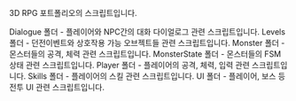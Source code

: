 3D RPG 포트폴리오의 스크립트입니다.

Dialogue 폴더 - 플레이어와 NPC간의 대화 다이얼로그 관련 스크립트입니다.
Levels 폴더 - 던전이벤트와 상호작용 가능 오브젝트들 관련 스크립트입니다.
Monster 폴더 - 몬스터들의 공격, 체력 관련 스크립트입니다.
MonsterState 폴더 - 몬스터들의 FSM 상태 관련 스크립트입니다.
Player 폴더 - 플레이어의 공격, 체력, 입력 관련 스크립트입니다.
Skills 폴더 - 플레이어의 스킬 관련 스크립트입니다.
UI 폴더 - 플레이어, 보스 등 전투 UI 관련 스크립트입니다.
